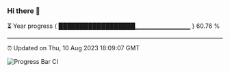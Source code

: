 ### Hi there 👋

⏳ Year progress { ██████████████████▁▁▁▁▁▁▁▁▁▁▁▁ } 60.76 %

---

⏰ Updated on Thu, 10 Aug 2023 18:09:07 GMT

![Progress Bar CI](https://github.com/Shyam-Makwana/GitHub-Actions-Demo/workflows/Progress%20Bar%20CI/badge.svg)
